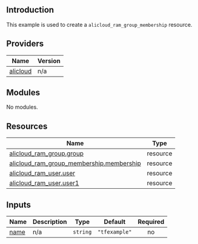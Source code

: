 <!-- BEGIN_TF_DOCS -->
## Introduction

This example is used to create a `alicloud_ram_group_membership` resource.

## Providers

| Name | Version |
|------|---------|
| <a name="provider_alicloud"></a> [alicloud](#provider\_alicloud) | n/a |

## Modules

No modules.

## Resources

| Name | Type |
|------|------|
| [alicloud_ram_group.group](https://registry.terraform.io/providers/aliyun/alicloud/latest/docs/resources/ram_group) | resource |
| [alicloud_ram_group_membership.membership](https://registry.terraform.io/providers/aliyun/alicloud/latest/docs/resources/ram_group_membership) | resource |
| [alicloud_ram_user.user](https://registry.terraform.io/providers/aliyun/alicloud/latest/docs/resources/ram_user) | resource |
| [alicloud_ram_user.user1](https://registry.terraform.io/providers/aliyun/alicloud/latest/docs/resources/ram_user) | resource |

## Inputs

| Name | Description | Type | Default | Required |
|------|-------------|------|---------|:--------:|
| <a name="input_name"></a> [name](#input\_name) | n/a | `string` | `"tfexample"` | no |
<!-- END_TF_DOCS -->    